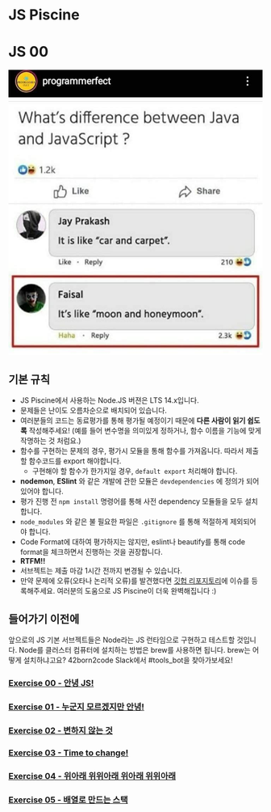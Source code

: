 # JS Piscine

# JS 00

![](images/js_is_not_java.jpg)

## 기본 규칙

* JS Piscine에서 사용하는 Node.JS 버젼은 LTS 14.x입니다.
* 문제들은 난이도 오름차순으로 배치되어 있습니다.
* 여러분들의 코드는 동료평가를 통해 평가될 예정이기 때문에 **다른 사람이 읽기 쉽도록** 작성해주세요! (예를 들어 변수명을 의미있게 정하거나, 함수 이름을 기능에 맞게 작명하는 것 처럼요.)
* 함수를 구현하는 문제의 경우, 평가시 모듈을 통해 함수를 가져옵니다. 따라서 제출할 함수코드를 export 해야합니다.
  - 구현해야 할 함수가 한가지일 경우, `default export` 처리해야 합니다.
* **nodemon**, **ESlint** 와 같은 개발에 관한 모듈은 `devdependencies` 에 정의가 되어 있어야 합니다.
* 평가 진행 전 `npm install` 명령어를 통해 사전 dependency 모듈들을 모두 설치 합니다.
* `node_modules` 와 같은 불 필요한 파일은 `.gitignore` 를 통해 적절하게 제외되어야 합니다.
* Code Format에 대하여 평가하지는 않지만, eslint나 beautify를 통해 code format을 체크하면서 진행하는 것을 권장합니다.
* **RTFM!!**
* 서브젝트는 제출 마감 1시간 전까지 변경될 수 있습니다.
* 만약 문제에 오류(오타나 논리적 오류)를 발견했다면 [깃헙 리포지토리](https://github.com/42js/piscine)에 이슈를 등록해주세요. 여러분의 도움으로 JS Piscine이 더욱 완벽해집니다 :)

## 들어가기 이전에

앞으로의 JS 기본 서브젝트들은 Node라는 JS 런타임으로 구현하고 테스트할 것입니다. Node를 클러스터 컴퓨터에 설치하는 방법은 brew를 사용하면 됩니다. brew는 어떻게 설치하냐고요? 42born2code Slack에서 #tools_bot을 찾아가보세요!

### [Exercise 00 - 안녕 JS!](ex00.md)
### [Exercise 01 - 누군지 모르겠지만 안녕!](ex01.md)
### [Exercise 02 - 변하지 않는 것](ex02.md)
### [Exercise 03 - Time to change!](ex03.md)
### [Exercise 04 - 위아래 위위아래 위아래 위위아래](ex04.md)
### [Exercise 05 - 배열로 만드는 스택](ex05.md)
